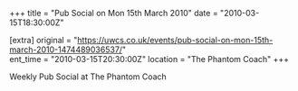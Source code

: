 +++
title = "Pub Social on Mon 15th March 2010"
date = "2010-03-15T18:30:00Z"

[extra]
original = "https://uwcs.co.uk/events/pub-social-on-mon-15th-march-2010-1474489036537/"    
ent_time = "2010-03-15T20:30:00Z"
location = "The Phantom Coach"
+++

Weekly Pub Social at The Phantom Coach

